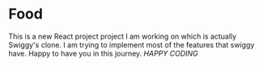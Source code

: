 # Food

This is a new React project project I am working on which is actually Swiggy's clone. 
I am trying to implement most of the features that swiggy have. 
Happy to have you in this journey.
*HAPPY CODING*
